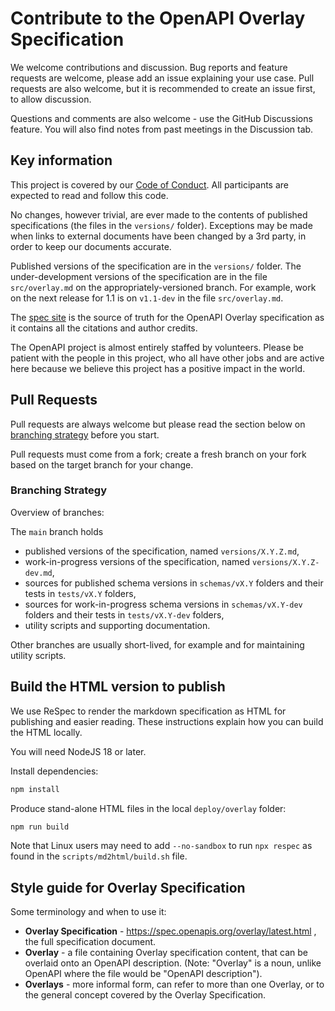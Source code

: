 # Contribute to the OpenAPI Overlay Specification

We welcome contributions and discussion.
Bug reports and feature requests are welcome, please add an issue explaining your use case.
Pull requests are also welcome, but it is recommended to create an issue first, to allow discussion.

Questions and comments are also welcome - use the GitHub Discussions feature.
You will also find notes from past meetings in the Discussion tab.

## Key information

This project is covered by our [Code of Conduct](https://github.com/OAI/OpenAPI-Specification?tab=coc-ov-file#readme).
All participants are expected to read and follow this code.

No changes, however trivial, are ever made to the contents of published specifications (the files in the `versions/` folder).
Exceptions may be made when links to external documents have been changed by a 3rd party, in order to keep our documents accurate.

Published versions of the specification are in the `versions/` folder.
The under-development versions of the specification are in the file `src/overlay.md` on the appropriately-versioned branch.
For example, work on the next release for 1.1 is on `v1.1-dev` in the file `src/overlay.md`.

The [spec site](https://spec.openapis.org) is the source of truth for the OpenAPI Overlay specification as it contains all the citations and author credits.

The OpenAPI project is almost entirely staffed by volunteers.
Please be patient with the people in this project, who all have other jobs and are active here because we believe this project has a positive impact in the world.

## Pull Requests

Pull requests are always welcome but please read the section below on [branching strategy](#branching-strategy) before you start.

Pull requests must come from a fork; create a fresh branch on your fork based on the target branch for your change.

### Branching Strategy

Overview of branches:

The `main` branch holds 
- published versions of the specification, named `versions/X.Y.Z.md`,
- work-in-progress versions of the specification, named `versions/X.Y.Z-dev.md`,
- sources for published schema versions in  `schemas/vX.Y` folders and their tests in `tests/vX.Y` folders,
- sources for work-in-progress schema versions in `schemas/vX.Y-dev` folders and their tests in `tests/vX.Y-dev` folders,
- utility scripts and supporting documentation.

Other branches are usually short-lived, for example and for maintaining utility scripts.

## Build the HTML version to publish

We use ReSpec to render the markdown specification as HTML for publishing and easier reading.
These instructions explain how you can build the HTML locally.

You will need NodeJS 18 or later.

Install dependencies:

```sh
npm install
```

Produce stand-alone HTML files in the local `deploy/overlay` folder:

```sh
npm run build
```

Note that Linux users may need to add `--no-sandbox` to run `npx respec` as found in the `scripts/md2html/build.sh` file.

## Style guide for Overlay Specification

Some terminology and when to use it:

- **Overlay Specification** - <https://spec.openapis.org/overlay/latest.html> , the full specification document.
- **Overlay** - a file containing Overlay specification content, that can be overlaid onto an OpenAPI description. (Note: "Overlay" is a noun, unlike OpenAPI where the file would be "OpenAPI description").
- **Overlays** - more informal form, can refer to more than one Overlay, or to the general concept covered by the Overlay Specification.
